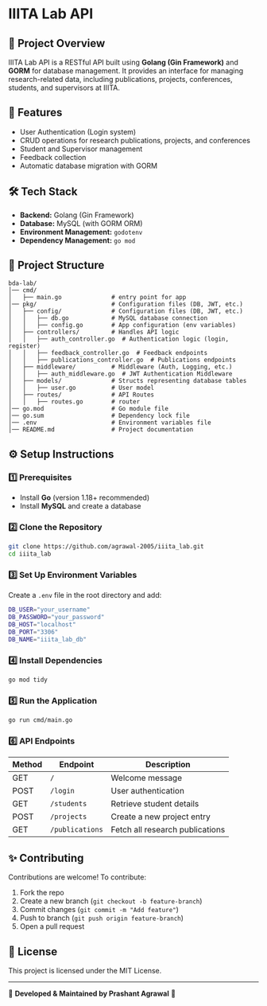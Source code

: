 # IIITA Lab API

## 📌 Project Overview
IIITA Lab API is a RESTful API built using **Golang (Gin Framework)** and **GORM** for database management. It provides an interface for managing research-related data, including publications, projects, conferences, students, and supervisors at IIITA.

## 🚀 Features
- User Authentication (Login system)
- CRUD operations for research publications, projects, and conferences
- Student and Supervisor management
- Feedback collection
- Automatic database migration with GORM

## 🛠️ Tech Stack
- **Backend:** Golang (Gin Framework)
- **Database:** MySQL (with GORM ORM)
- **Environment Management:** `godotenv`
- **Dependency Management:** `go mod`

## 📂 Project Structure
```
bda-lab/
│── cmd/                     
│   ├── main.go              # entry point for app
│── pkg/                     # Configuration files (DB, JWT, etc.)
│   ├── config/              # Configuration files (DB, JWT, etc.)
│   │   ├── db.go            # MySQL database connection
│   │   ├── config.go        # App configuration (env variables)
│   ├── controllers/         # Handles API logic
│   │   ├── auth_controller.go  # Authentication logic (login, register)
│   │   ├── feedback_controller.go  # Feedback endpoints
│   │   ├── publications_controller.go  # Publications endpoints
│   ├── middleware/          # Middleware (Auth, Logging, etc.)
│   │   ├── auth_middleware.go  # JWT Authentication Middleware
│   ├── models/              # Structs representing database tables
│   │   ├── user.go          # User model
│   ├── routes/              # API Routes
│   │   ├── routes.go        # router
│── go.mod                   # Go module file
│── go.sum                   # Dependency lock file
│── .env                     # Environment variables file
│── README.md                # Project documentation

```

## ⚙️ Setup Instructions
### 1️⃣ Prerequisites
- Install **Go** (version 1.18+ recommended)
- Install **MySQL** and create a database

### 2️⃣ Clone the Repository
```sh
git clone https://github.com/agrawal-2005/iiita_lab.git
cd iiita_lab
```

### 3️⃣ Set Up Environment Variables
Create a `.env` file in the root directory and add:
```sh
DB_USER="your_username"
DB_PASSWORD="your_password"
DB_HOST="localhost"
DB_PORT="3306"
DB_NAME="iiita_lab_db"
```

### 4️⃣ Install Dependencies
```sh
go mod tidy
```

### 5️⃣ Run the Application
```sh
go run cmd/main.go
```

### 6️⃣ API Endpoints
| Method | Endpoint        | Description                     |
|--------|---------------|---------------------------------|
| GET    | `/`           | Welcome message                 |
| POST   | `/login`      | User authentication             |
| GET    | `/students`   | Retrieve student details        |
| POST   | `/projects`   | Create a new project entry      |
| GET    | `/publications` | Fetch all research publications |

## ✨ Contributing
Contributions are welcome! To contribute:
1. Fork the repo
2. Create a new branch (`git checkout -b feature-branch`)
3. Commit changes (`git commit -m "Add feature"`)
4. Push to branch (`git push origin feature-branch`)
5. Open a pull request

## 📜 License
This project is licensed under the MIT License.

---
🚀 **Developed & Maintained by Prashant Agrawal** 🚀

